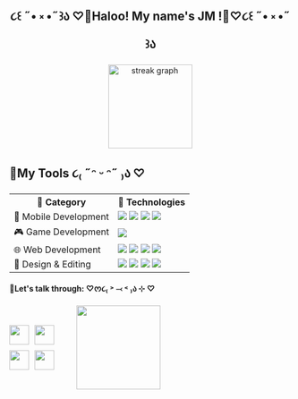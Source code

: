 <h2 align="center">૮꒰ ˶• ༝ •˶꒱ა ♡🌸Haloo! My name's JM !🌸♡૮꒰ ˶• ༝ •˶꒱ა</h2>

###
<!--
<h4 align="center">────୨ৎ────Freelance Mobile App Developer────୨ৎ────</h4>
-->
###

<div align="center">
  <!--
  <img src="https://github-readme-stats.vercel.app/api?username=named-JM&hide_title=false&hide_rank=false&show_icons=true&include_all_commits=true&count_private=true&disable_animations=false&theme=dracula&locale=en&hide_border=false" height="150" alt="stats graph"  />
  -->
  
  <img src="https://streak-stats.demolab.com?user=named-JM&locale=en&mode=daily&theme=dracula&hide_border=false&border_radius=5" height="150" alt="streak graph"  />
  <!--<img src="https://github-readme-stats.vercel.app/api/top-langs?username=named-JM&locale=en&hide_title=false&layout=compact&card_width=320&langs_count=5&theme=dracula&hide_border=false" height="150" alt="languages graph"  /> -->
</div>

###

<h2 align="left">🌸My Tools     ૮₍ ˶ᵔ ᵕ ᵔ˶ ₎ა ♡</h4>

###

<div align="center">
<table>
  <tr>
    <th>💖 Category</th>
    <th>🌟 Technologies</th>
  </tr>
  <tr>
    <td>📱 Mobile Development</td>
    <td>
      <img src="https://img.shields.io/badge/Flutter-02569B?style=for-the-badge&logo=flutter&logoColor=white">
      <img src="https://img.shields.io/badge/PHP-777BB4?style=for-the-badge&logo=php&logoColor=white">
      <img src="https://img.shields.io/badge/MySQL-4479A1?style=for-the-badge&logo=mysql&logoColor=white">
      <img src="https://img.shields.io/badge/Firebase-FFCA28?style=for-the-badge&logo=firebase&logoColor=black">
    </td>
  </tr>
  <tr>
    <td>🎮 Game Development</td>
    <td>
      <img src="https://img.shields.io/badge/Unity-100000?style=for-the-badge&logo=unity&logoColor=white">
    <!--  <img src="https://img.shields.io/badge/Blender-F5792A?style=for-the-badge&logo=blender&logoColor=white">-->
    </td>
  </tr>
  <tr>
    <td>🌐 Web Development</td>
    <td>
      <img src="https://img.shields.io/badge/PHP-777BB4?style=for-the-badge&logo=php&logoColor=white">
      <img src="https://img.shields.io/badge/MySQL-4479A1?style=for-the-badge&logo=mysql&logoColor=white">
      <img src="https://img.shields.io/badge/HTML5-E34F26?style=for-the-badge&logo=html5&logoColor=white">
      <img src="https://img.shields.io/badge/Tailwind_CSS-38B2AC?style=for-the-badge&logo=tailwind-css&logoColor=white">
    </td>
  </tr>
  <tr>
    <td>🎨 Design & Editing</td>
    <td>
      <img src="https://img.shields.io/badge/Adobe_Photoshop-31A8FF?style=for-the-badge&logo=adobe-photoshop&logoColor=white">
      <img src="https://img.shields.io/badge/Figma-F24E1E?style=for-the-badge&logo=figma&logoColor=white">
      <img src="https://img.shields.io/badge/Canva-00C4CC?style=for-the-badge&logo=canva&logoColor=white">
      <img src="https://img.shields.io/badge/Adobe_Premiere-9999FF?style=for-the-badge&logo=adobe-premiere-pro&logoColor=white">
    </td>
  </tr>
</table>
</div>


<h4 align="left">🌸Let's talk through:   ♡ᰔ૮₍ ˃ ⤙ ˂ ₎ა ⊹ ♡</h4>

<div style="display: flex; align-items: center; gap: 40px;">
  <!-- Left side: 2x2 badges -->
  <div style="display: grid; grid-template-columns: 1fr 1fr; gap: 10px;">
    <a href="mailto:joannacaguco@gmail.com">
      <img src="https://img.shields.io/badge/💌%20Email-FFC0CB?style=for-the-badge" height="35">
    </a>
    <a href="https://www.instagram.com/waninani_">
      <img src="https://img.shields.io/badge/📷%20Instagram-FFB6C1?style=for-the-badge" height="35">
    </a>
    <a href="https://www.linkedin.com/in/joannacaguco/">
      <img src="https://img.shields.io/badge/🌝%20LinkedIn-F8C8DC?style=for-the-badge&logo=linkedin&logoColor=white" height="35">
    </a>
    <a href="https://web.facebook.com/JM.cags">
      <img src="https://img.shields.io/badge/🌐%20Facebook-FAA0A0?style=for-the-badge" height="35">
    </a>
  </div>

  <!-- Right side: GIF -->
  <img height="150" src="https://media.tenor.com/M7-Ftr7tsz8AAAAM/dance.gif" />
</div>






###


###
<!--
<img align="left" src="https://visitor-badge.laobi.icu/badge?page_id=JM.JM&left_color=lightpink&right_color=thistle&left_text=Stalkers%20jk%20:3"  />
-->
###

